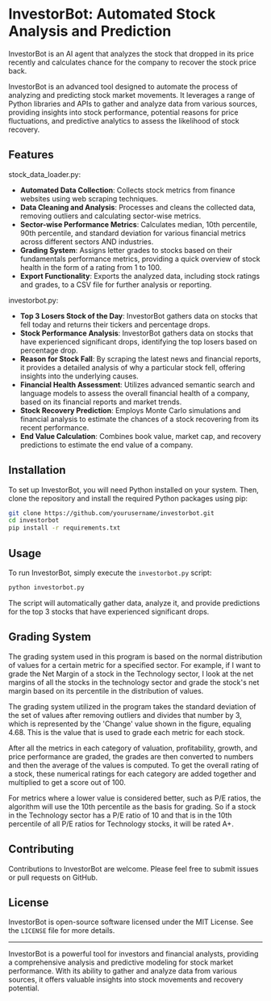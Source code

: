 # InvestorBot: Automated Stock Analysis and Prediction

InvestorBot is an AI agent that analyzes the stock that dropped in its price recently and calculates chance for the company to recover the stock price back.

InvestorBot is an advanced tool designed to automate the process of analyzing and predicting stock market movements. It leverages a range of Python libraries and APIs to gather and analyze data from various sources, providing insights into stock performance, potential reasons for price fluctuations, and predictive analytics to assess the likelihood of stock recovery.

## Features

stock_data_loader.py:
- **Automated Data Collection**: Collects stock metrics from finance websites using web scraping techniques.
- **Data Cleaning and Analysis**: Processes and cleans the collected data, removing outliers and calculating sector-wise metrics.
- **Sector-wise Performance Metrics**: Calculates median, 10th percentile, 90th percentile, and standard deviation for various financial metrics across different sectors AND industries.
- **Grading System**: Assigns letter grades to stocks based on their fundamentals performance metrics, providing a quick overview of stock health in the form of a rating from 1 to 100.
- **Export Functionality**: Exports the analyzed data, including stock ratings and grades, to a CSV file for further analysis or reporting.

investorbot.py:
- **Top 3 Losers Stock of the Day**: InvestorBot gathers data on stocks that fell today and returns their tickers and percentage drops.
- **Stock Performance Analysis**: InvestorBot gathers data on stocks that have experienced significant drops, identifying the top losers based on percentage drop.
- **Reason for Stock Fall**: By scraping the latest news and financial reports, it provides a detailed analysis of why a particular stock fell, offering insights into the underlying causes.
- **Financial Health Assessment**: Utilizes advanced semantic search and language models to assess the overall financial health of a company, based on its financial reports and market trends.
- **Stock Recovery Prediction**: Employs Monte Carlo simulations and financial analysis to estimate the chances of a stock recovering from its recent performance.
- **End Value Calculation**: Combines book value, market cap, and recovery predictions to estimate the end value of a company.

## Installation

To set up InvestorBot, you will need Python installed on your system. Then, clone the repository and install the required Python packages using pip:

```bash
git clone https://github.com/yourusername/investorbot.git
cd investorbot
pip install -r requirements.txt
```

## Usage

To run InvestorBot, simply execute the `investorbot.py` script:

```bash
python investorbot.py
```

The script will automatically gather data, analyze it, and provide predictions for the top 3 stocks that have experienced significant drops.

## Grading System

The grading system used in this program is based on the normal distribution of values for a certain metric for a specified sector. For example, if I want to grade the Net Margin of a stock in the Technology sector, I look at the net margins of all the stocks in the technology sector and grade the stock's net margin based on its percentile in the distribution of values.

The grading system utilized in the program takes the standard deviation of the set of values after removing outliers and divides that number by 3, which is represented by the 'Change' value shown in the figure, equaling 4.68. This is the value that is used to grade each metric for each stock.

After all the metrics in each category of valuation, profitability, growth, and price performance are graded, the grades are then converted to numbers and then the average of the values is computed. To get the overall rating of a stock, these numerical ratings for each category are added together and multiplied to get a score out of 100.

For metrics where a lower value is considered better, such as P/E ratios, the algorithm will use the 10th percentile as the basis for grading. So if a stock in the Technology sector has a P/E ratio of 10 and that is in the 10th percentile of all P/E ratios for Technology stocks, it will be rated A+.

## Contributing

Contributions to InvestorBot are welcome. Please feel free to submit issues or pull requests on GitHub.

## License

InvestorBot is open-source software licensed under the MIT License. See the `LICENSE` file for more details.

---

InvestorBot is a powerful tool for investors and financial analysts, providing a comprehensive analysis and predictive modeling for stock market performance. With its ability to gather and analyze data from various sources, it offers valuable insights into stock movements and recovery potential.
